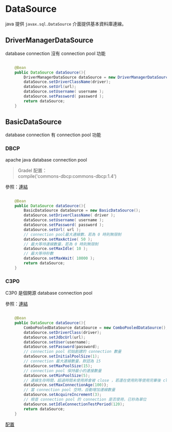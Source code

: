 # DataSource

java 提供 ` javax.sql.DataSource ` 介面提供基本資料庫連線。

## DriverManagerDataSource

database connection 沒有 connection pool 功能

```java

    @Bean
    public DataSource dataSource(){
        DriverManagerDataSource dataSource = new DriverManagerDataSource();
        dataSource.setDriverClassName(driver);
        dataSource.setUrl(url);
        dataSource.setUsername( username );
        dataSource.setPassword( password );
        return dataSource;
    }


```

## BasicDataSource

database connection 有 connection pool 功能

### DBCP

apache java database connection pool

> Gradel 配置：<br>
> compile('commons-dbcp:commons-dbcp:1.4')

參照：[連結](https://blog.csdn.net/z_x_1000/article/details/14055571)

```java

    @Bean
    public DataSource dataSource(){
        BasicDataSource dataSource = new BasicDataSource();
        dataSource.setDriverClassName( driver );
        dataSource.setUsername( username );
        dataSource.setPassword( password );
        dataSource.setUrl( url );
        // connection pool最大連線數，若為 0 時則無限制
        dataSource.setMaxActive( 50 );
        // 最大等待連線數量，若為 0 時則無限制
        dataSource.setMaxIdle( 10 );
        // 最大等待秒數
        dataSource.setMaxWait( 10000 );
        return dataSource;
    }

```

### C3P0

C3P0 是個開源 database connection pool

參照：[連結](http://josh-persistence.iteye.com/blog/2229929)

```java

    @Bean
    public DataSource dataSource(){
        ComboPooledDataSource dataSource = new ComboPooledDataSource(); 
        dataSource.setDriverClass(driver);  
        dataSource.setJdbcUrl(url);  
        dataSource.setUser(username);  
        dataSource.setPassword(password); 
        // connection pool 初始創建的 connection 數量
        dataSource.setInitialPoolSize(1);
        // connection 最大連線數量，默認為 15
        dataSource.setMaxPoolSize(15);
        // connection pool 保持最小的連接數量
        dataSource.setMinPoolSize(5);
        // 連線生存時間，超過時間未使用將會被 close ，若還在使用則等使用完畢後 close
        dataSource.setMaxConnectionAge(100));
        // 當 connection pool 空時，自動增加連線數量
    	dataSource.setAcquireIncrement(3);
        // 檢查 connection pool 的 connection 是否使用，已秒為單位
    	dataSource.setIdleConnectionTestPeriod(120);
        return dataSource;
    }

```

[配置](https://mvnrepository.com/artifact/org.hibernate/hibernate-c3p0/4.1.0.Final)